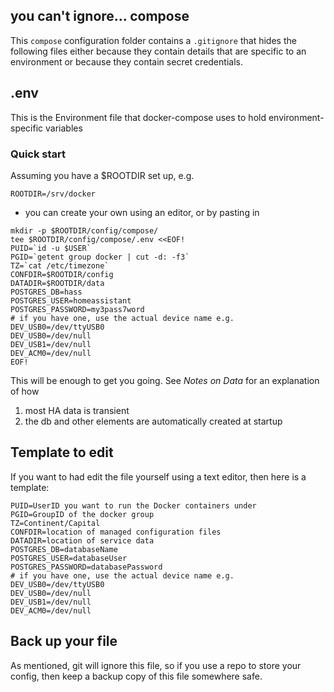 ## you can't ignore... compose

This `compose` configuration folder contains a `.gitignore` 
that hides the following files either because they contain 
details that are specific to an environment 
or because they contain secret credentials. 

## .env

This is the Environment file that docker-compose uses to 
hold environment-specific variables

### Quick start

Assuming you have a $ROOTDIR set up, e.g. 

```
ROOTDIR=/srv/docker
```

* you can create your own using an editor, or by pasting in

```
mkdir -p $ROOTDIR/config/compose/
tee $ROOTDIR/config/compose/.env <<EOF!
PUID=`id -u $USER`
PGID=`getent group docker | cut -d: -f3`
TZ=`cat /etc/timezone`
CONFDIR=$ROOTDIR/config
DATADIR=$ROOTDIR/data
POSTGRES_DB=hass
POSTGRES_USER=homeassistant
POSTGRES_PASSWORD=my3pass7word
# if you have one, use the actual device name e.g.  DEV_USB0=/dev/ttyUSB0
DEV_USB0=/dev/null
DEV_USB1=/dev/null
DEV_ACM0=/dev/null
EOF!
```

This will be enough to get you going. 
See _Notes on Data_ for an explanation of how 

1. most HA data is transient 
2. the db and other elements are automatically created at startup

## Template to edit

If you want to had edit the file yourself using a text editor, 
then here is a template:

```
PUID=UserID you want to run the Docker containers under
PGID=GroupID of the docker group
TZ=Continent/Capital
CONFDIR=location of managed configuration files
DATADIR=location of service data
POSTGRES_DB=databaseName
POSTGRES_USER=databaseUser
POSTGRES_PASSWORD=databasePassword
# if you have one, use the actual device name e.g.  DEV_USB0=/dev/ttyUSB0
DEV_USB0=/dev/null
DEV_USB1=/dev/null
DEV_ACM0=/dev/null
```

## Back up your file

As mentioned, git will ignore this file, 
so if you use a repo to store your config, 
then keep a backup copy of this file somewhere safe. 
